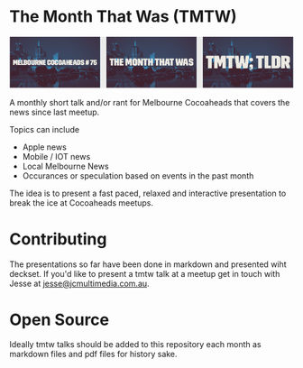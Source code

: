 # The Month That Was (TMTW)

![](tmtw.png)

A monthly short talk and/or rant for Melbourne Cocoaheads that covers the news since last meetup.

Topics can include 

- Apple news
- Mobile / IOT news
- Local Melbourne News
- Occurances or speculation based on events in the past month

The idea is to present a fast paced, relaxed and interactive presentation to break the ice at Cocoaheads meetups. 

# Contributing

The presentations so far have been done in markdown and presented wiht deckset. If you'd like to present a tmtw talk at a meetup get in touch with Jesse at jesse@jcmultimedia.com.au.

# Open Source

Ideally tmtw talks should be added to this repository each month as markdown files and pdf files for history sake. 

